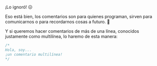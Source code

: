 ¡Lo ignoró! :confounded:

Eso está bien, los comentarios son para quienes programan, sirven para comunicarnos o para recordarnos cosas a futuro. :brain:

Y si queremos hacer comentarios de más de una línea, conocidos justamente como multilínea, lo haremo de esta manera:

```javascript
/*
Hola, soy...
¡un comentario multilínea!
*/

```